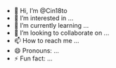 - 👋 Hi, I’m @Cin18to
- 👀 I’m interested in ...
- 🌱 I’m currently learning ...
- 💞️ I’m looking to collaborate on ...
- 📫 How to reach me ...
- 😄 Pronouns: ...
- ⚡ Fun fact: ...

<!---
Cin18to/Cin18to is a ✨ special ✨ repository because its `README.md` (this file) appears on your GitHub profile.
You can click the Preview link to take a look at your changes.
--->

